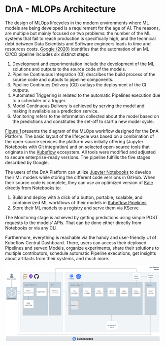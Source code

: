 # DnA - MLOPs Architecture

The design of MLOps lifecycles in the modern environments where ML models are being developed is a requirement for the age of AI. The reasons, are multiple but mainly focused on two problems: the number of the ML systems that fail to reach production is specifically high, and the technical debt between Data Scientists and Software engineers leads to time and resources costs. [Google (2020)](https://cloud.google.com/architecture/mlops-continuous-delivery-and-automation-pipelines-in-machine-learning#characteristics_3) identifies that the automation of an ML CI/CD pipeline includes six distinct steps:

1. Development and experimentation include the development of the ML solutions and outputs to the source code of the models.
2. Pipeline Continuous Integration (CI) describes the build process of the source code and outputs to pipeline components.
3. Pipeline Continues Delivery (CD) outlays the deployment of the CI outputs.
4. Automated Triggering is related to the automatic Pipelines execution due to a scheduler or a trigger.
5. Model Continuous Delivery is achieved by serving the model and making it available as a prediction service.
6. Monitoring refers to the information collected about the model based on the predictions and constitutes the set-off to start a new model cycle.

[Figure 1](#Dna-MLOPs-Architecture) presents the diagram of the MLOps workflow designed for the DnA Platform. The basic layout of the lifecycle was based on a combination of the open-source services the platform was initially offering (Jupyter Notebooks with Git integration) and on selected open-source tools that originate in the [Kubeflow](https://github.com/kubeflow/kubeflow) ecosystem. All tools were modified and adjusted to secure enterprise-ready versions. The pipeline fulfills the five stages described by Google. 

The users of the DnA Platform can utilize [Jupyter Notebooks](https://github.com/jupyterhub/jupyterhub) to develop their ML models while storing the different code versions in GitHub. When their source code is complete, they can use an optimized version of [Kale](https://github.com/kubeflow-kale/kale) directly from Notebooks to:

1. Build and deploy with a click of a button, portable, scalable, and containerized ML workflows of their models in [Kubeflow Pipelines](https://github.com/kubeflow/pipelines)
2. Store their ML models to a registry and serve them via [KServe](https://github.com/kserve/kserve) 

The Monitoring stage is achieved by getting predictions using simple POST requests to the models’ APIs. That can be done either directly from Notebooks or via any CLI.

Furthermore, everything is reachable via the handy and user-friendly UI of Kubeflow Central Dashboard. There, users can access their deployed Pipelines and served Models, organize experiments, share their solutions to multiple contributors, schedule automatic Pipeline executions, get insights about artifacts from their systems, and much more.


<a name="Dna-MLOPs-Architecture">
<p align="center">
<img alt="DnA - MLOPs Architecture" src="./docs/images/MLOPs-Architecture.png" style="max-width:100%">
</p>
</a>
